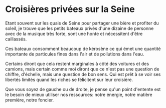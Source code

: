 # Croisières privées sur la Seine

Etant souvent sur les quais de Seine pour partager une bière et profiter du soleil, je trouve que les petits bateaux privés d'une dizaine de personne avec de la musique très forte, sont une honte et nécessitent d'être caillassés. 

Ces bateaux consomment beaucoup de kérosène ce qui émet une quantité importante de particules fines dans l'air et de pollutions dans l'eau. 

Certains diront que cela restent marginales à côté des voitures et des camions, mais certain comme moi diront que ce n'est pas une question de chiffre, d'échelle, mais une question de bon sens. Qui est prêt à se voir ses libertés limités quand les riches se félicitent sur leur croisière.

Que vous soyez de gauche ou de droite, je pense qu'un point d'entente est le besoin de mieux utiliser nos ressources: notre énergie, notre matière première, notre foncier. 
